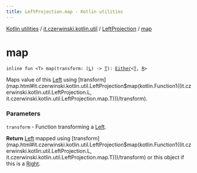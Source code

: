 ```yaml
---
title: LeftProjection.map - Kotlin utilities
---
```


[Kotlin utilities](../../index.html) / [it.czerwinski.kotlin.util](../index.html) / [LeftProjection](index.html) / [map](./map.html)

# map

`inline fun <T> map(transform: (`[`L`](index.html#L)`) -> `[`T`](map.html#T)`): `[`Either`](../-either/index.html)`<`[`T`](map.html#T)`, `[`R`](index.html#R)`>`

Maps value of this [Left](../-left/index.html) using [transform](map.html#it.czerwinski.kotlin.util.LeftProjection$map(kotlin.Function1((it.czerwinski.kotlin.util.LeftProjection.L, it.czerwinski.kotlin.util.LeftProjection.map.T)))/transform).

### Parameters

`transform` - Function transforming a [Left](../-left/index.html).

**Return**
[Left](../-left/index.html) mapped using [transform](map.html#it.czerwinski.kotlin.util.LeftProjection$map(kotlin.Function1((it.czerwinski.kotlin.util.LeftProjection.L, it.czerwinski.kotlin.util.LeftProjection.map.T)))/transform) or this object if this is a [Right](../-right/index.html).

